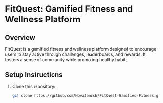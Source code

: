 # FitQuest: Gamified Fitness and Wellness Platform

## Overview
FitQuest is a gamified fitness and wellness platform designed to encourage users to stay active through challenges, leaderboards, and rewards. It fosters a sense of community while promoting healthy habits.

## Setup Instructions
1. Clone this repository:
   ```bash
   git clone https://github.com/NovaJenish/FitQuest-Gamified-Fitness.git
